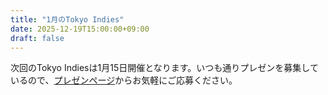 ```yaml
---
title: "1月のTokyo Indies"
date: 2025-12-19T15:00:00+09:00
draft: false
---
```


次回のTokyo Indiesは1月15日開催となります。いつも通りプレゼンを募集しているので、[プレゼンページ](/present)からお気軽にご応募ください。
